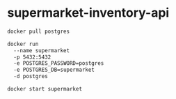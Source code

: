 # supermarket-inventory-api

```bash
docker pull postgres

docker run 
  --name supermarket 
  -p 5432:5432 
  -e POSTGRES_PASSWORD=postgres 
  -e POSTGRES_DB=supermarket 
  -d postgres

docker start supermarket
```